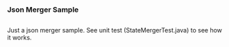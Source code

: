 ### Json Merger Sample

##

Just a json merger sample.
See unit test (StateMergerTest.java) to see how it works.
